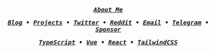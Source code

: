 <samp align="center">
<b><i>
    <p>
        <a href="https://aiktb.dev" target="_blank">About Me</a>
    </p>
    <p>
        <a href="https://aiktb.com/blog" target="_blank">Blog</a> •
        <a href="https://aiktb.com/projects" target="_blank">Projects</a> •
        <a href="https://twitter.com/aiktb39" target="_blank">Twitter</a> •
        <a href="https://reddit.com/u/aiktb" target="_blank">Reddit</a> •
        <a href="mailto:hey@aiktb.dev" target="_blank">Email</a> •
        <a href="https://t.me/aiktb" target="_blank">Telegram</a> •
        <a href="https://www.buymeacoffee.com/aiktb" target="_blank">Sponsor</a>
    </p>
    <p>
        <a href="https://www.typescriptlang.org/" target="_blank">TypeScript</a> •
        <a href="https://vuejs.org/" target="_blank">Vue</a> •
        <a href="https://react.dev/" target="_blank">React</a> •
        <a href="https://tailwindcss.com/" target="_blank">TailwindCSS</a>
    </p>
</b></i>
</samp>
